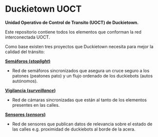 # Duckietown UOCT

**Unidad Operativo de Control de Transito (UOCT) de Duckietown.**

Este repositorio contiene todos los elementos que conforman la red interconectada UOCT.

Como base existen tres proyectos que Duckietown necesita para mejor la calidad del tránsito:

[**Semáforos (_stoplight_)**](https://github.com/tomvillegasm/duckietown-uoct/tree/master/catkin_ws/src/stoplight)
* Red de semáforos sincronizados que asegura un cruce seguro a los patones (peatones pato) y un flujo ordenado de los duckiebots (autos autónomos).

[**Vigilancia (_surveillance_)**](https://github.com/tomvillegasm/duckietown-uoct/tree/master/catkin_ws/src/surveillance)
* Red de cámaras sincronizadas que están al tanto de los elementos presentes en las calles.

[**Sensores (_sensors_)**](https://github.com/tomvillegasm/duckietown-uoct/tree/master/catkin_ws/src/sensors)
* Red de sensores que publican datos de relevancia sobre el estado de las calles e.g. proximidad de duckiebots al borde de la acera.
